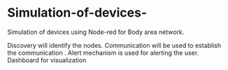 # Simulation-of-devices-
Simulation of devices using Node-red for Body area network.

Discovery will identify the nodes.
Communication will be used to establish  the communication .
Alert mechanism is used for alerting the user.
Dashboard for visualization
